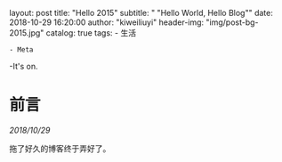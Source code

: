 layout:     post
title:      "Hello 2015"
subtitle:   " \"Hello World, Hello Blog\""
date:       2018-10-29 16:20:00
author:     "kiweiliuyi"
header-img: "img/post-bg-2015.jpg"
catalog: true
tags:
    - 生活

    - Meta

-It's on.

# 前言

*2018/10/29*

拖了好久的博客终于弄好了。